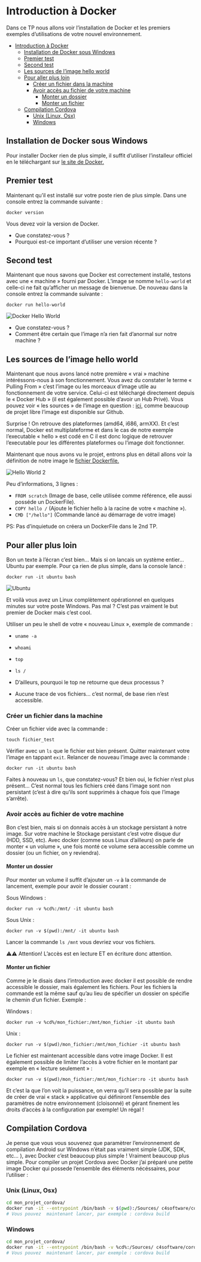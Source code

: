 # Introduction à Docker

Dans ce TP nous allons voir l’installation de Docker et les premiers exemples d’utilisations de votre nouvel environnement.

<!-- TOC -->

- [Introduction à Docker](#introduction-à-docker)
    - [Installation de Docker sous Windows](#installation-de-docker-sous-windows)
    - [Premier test](#premier-test)
    - [Second test](#second-test)
    - [Les sources de l’image hello world](#les-sources-de-limage-hello-world)
    - [Pour aller plus loin](#pour-aller-plus-loin)
        - [Créer un fichier dans la machine](#créer-un-fichier-dans-la-machine)
        - [Avoir accès au fichier de votre machine](#avoir-accès-au-fichier-de-votre-machine)
            - [Monter un dossier](#monter-un-dossier)
            - [Monter un fichier](#monter-un-fichier)
    - [Compilation Cordova](#compilation-cordova)
        - [Unix (Linux, Osx)](#unix-linux-osx)
        - [Windows](#windows)

<!-- /TOC -->

## Installation de Docker sous Windows

Pour installer Docker rien de plus simple, il suffit d’utiliser l’installeur officiel en le téléchargant sur [le site de Docker.](https://www.docker.com/docker-windows)

## Premier test

Maintenant qu’il est installé sur votre poste rien de plus simple. Dans une console entrez la commande suivante :

```shell
docker version
```

Vous devez voir la version de Docker.

- Que constatez-vous ?
- Pourquoi est-ce important d’utiliser une version récente ?

## Second test

Maintenant que nous savons que Docker est correctement installé, testons avec une « machine » fourni par Docker. L’image se nomme ```hello-world``` et celle-ci ne fait qu’afficher un message de bienvenue. De nouveau dans la console entrez la commande suivante :

```shell
docker run hello-world
```

![Docker Hello World](./ressources/hello-world.png)

- Que constatez-vous ?
- Comment être certain que l’image n’a rien fait d’anormal sur notre machine ?

## Les sources de l’image hello world

Maintenant que nous avons lancé notre première « vrai » machine intéréssons-nous à son fonctionnement. Vous avez du constater le terme « Pulling From » c’est l’image ou les morceaux d’image utile au fonctionnement de votre service. Celui-ci est téléchargé directement depuis le « Docker Hub » (il est également possible d’avoir un Hub Privé). Vous pouvez voir « les sources » de l’image en question : [ici](https://github.com/docker-library/hello-world), comme beaucoup de projet libre l’image est disponible sur Github.

Surprise ! On retrouve des plateformes (amd64, i686, armXX). Et c’est normal, Docker est multiplateforme et dans le cas de notre exemple l’executable « hello » est codé en C il est donc logique de retrouver l’executable pour les différentes plateformes ou l’image doit fonctionner.

Maintenant que nous avons vu le projet, entrons plus en détail allons voir la définition de notre image le [fichier Dockerfile.](https://github.com/docker-library/hello-world/blob/master/i386/hello-world/Dockerfile)

![Hello World 2](./ressources/hello-world2.png)

Peu d’informations, 3 lignes :

- ```FROM scratch``` (Image de base, celle utilisée comme référence, elle aussi posséde un DockerFile).
- ```COPY hello /``` (Ajoute le fichier hello à la racine de votre « machine »).
- ```CMD ["/hello"]``` (Commande lancé au démarrage de votre image)

PS: Pas d’inquietude on créera un DockerFile dans le 2nd TP.

## Pour aller plus loin

Bon un texte à l’écran c’est bien… Mais si on lancais un système entier… Ubuntu par exemple. Pour ça rien de plus simple, dans la console lancé :

```shell
docker run -it ubuntu bash
```

![Ubuntu](./ressources/ubuntu.png)

Et voilà vous avez un Linux complètement opérationnel en quelques minutes sur votre poste Windows. Pas mal ? C’est pas vraiment le but premier de Docker mais c’est cool.

Utiliser un peu le shell de votre « nouveau Linux », exemple de commande :

- ```uname -a```
- ```whoami```
- ```top```
- ```ls /```

- D’ailleurs, pourquoi le top ne retourne que deux processus ?
- Aucune trace de vos fichiers… c’est normal, de base rien n’est accessible.

### Créer un fichier dans la machine

Créer un fichier vide avec la commande :

```shell
touch fichier_test
```

Vérifier avec un ```ls``` que le fichier est bien présent. Quitter maintenant votre l’image en tappant ```exit```. Relancer de nouveau l’image avec la commande :

```shell
docker run -it ubuntu bash
```

Faites à nouveau un ```ls```, que constatez-vous? Et bien oui, le fichier n’est plus présent… C’est normal tous les fichiers créé dans l’image sont non persistant (c’est à dire qu’ils sont supprimés à chaque fois que l’image s’arrête).

### Avoir accès au fichier de votre machine

Bon c’est bien, mais si on donnais accès à un stockage persistant à notre image. Sur votre machine le Stockage persistant c’est votre disque dur (HDD, SSD, etc). Avec docker (comme sous Linux d’ailleurs) on parle de monter « un volume », une fois monté ce volume sera accessible comme un dossier (ou un fichier, on y reviendra).

#### Monter un dossier

Pour monter un volume il suffit d’ajouter un ```-v``` à la commande de lancement, exemple pour avoir le dossier courant :

Sous Windows :

```shell
docker run -v %cd%:/mnt/ -it ubuntu bash
```

Sous Unix :

```shell
docker run -v $(pwd):/mnt/ -it ubuntu bash
```

Lancer la commande ```ls /mnt``` vous devriez vour vos fichiers.

⚠️⚠️ Attention! L’accès est en lecture ET en écriture donc attention.

#### Monter un fichier

Comme je le disais dans l’introduction avec docker il est possible de rendre accessible le dossier, mais également les fichiers. Pour les fichiers la commande est la même sauf qu’au lieu de spécifier un dossier on spécifie le chemin d’un fichier. Exemple :

Windows :

```shell
docker run -v %cd%/mon_fichier:/mnt/mon_fichier -it ubuntu bash
```

Unix :

```shell
docker run -v $(pwd)/mon_fichier:/mnt/mon_fichier -it ubuntu bash
```

Le fichier est maintenant accessible dans votre image Docker. Il est également possible de limiter l’accès à votre fichier en le montant par exemple en « lecture seulement » :

```shell
docker run -v $(pwd)/mon_fichier:/mnt/mon_fichier:ro -it ubuntu bash
```

Et c’est la que l’on voit la puissance, on verra qu’il sera possible par la suite de créer de vrai « stack » applicative qui définiront l’ensemble des paramètres de notre environnement (cloisonné) et gérant finement les droits d’accès à la configuration par exemple! Un régal !

## Compilation Cordova

Je pense que vous vous souvenez que paramètrer l’environnement de compilation Android sur Windows n’était pas vraiment simple (JDK, SDK, etc… ), avec Docker c’est beaucoup plus simple ! Vraiment beaucoup plus simple. Pour compiler un projet Cordova avec Docker j’ai préparé une petite image Docker qui possede l’ensemble des éléments nécéssaires, pour l’utiliser :

### Unix (Linux, Osx)

```sh
cd mon_projet_cordova/
docker run -it --entrypoint /bin/bash -v $(pwd):/Sources/ c4software/cordova-light:latest
# Vous pouvez  maintenant lancer, par exemple : cordova build
```

### Windows

```sh
cd mon_projet_cordova/
docker run -it --entrypoint /bin/bash -v %cd%:/Sources/ c4software/cordova-light:latest
# Vous pouvez  maintenant lancer, par exemple : cordova build
```